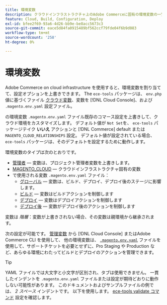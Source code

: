 ```yaml
---
title: 環境変数
description: クラウドインフラストラクチャ上のAdobe Commerceに固有の環境変数の一覧を参照してください。
feature: Cloud, Build, Configuration, Deploy
exl-id: bfee2f69-93a6-4d26-bb9e-be8acc5673c3
source-git-commit: eace5d84fa0915489bf562ccf79fde04f6b9d083
workflow-type: tm+mt
source-wordcount: '258'
ht-degree: 0%

---
```


# 環境変数

Adobe Commerce on cloud infrastructure を使用すると、環境変数を割り当てて、設定オプションを上書きできます。 The `ece-tools` パッケージは、 `env.php` 値に基づくファイル [クラウド変数](variables-cloud.md)、変数を [!DNL Cloud Console]、および `.magento.env.yaml` 設定ファイル。

の環境変数 `.magento.env.yaml` ファイル既存のコマース設定を上書きして、クラウド環境をカスタマイズします。 デフォルト値が `Not Set`を、 `ece-tools` パッケージテイク **いいえ** アクションと [!DNL Commerce] default または `MAGENTO_CLOUD_RELATIONSHIPS` 設定。 デフォルト値が設定されている場合、 `ece-tools` パッケージは、そのデフォルトを設定するために動作します。

環境変数のタイプは次のとおりです。

- [管理者](variables-admin.md) — 変数は、プロジェクト管理者変数を上書きします。
- [MAGENTO_CLOUD](variables-cloud.md) — クラウドインフラストラクチャ固有の変数
- で使用される変数 `.magento.env.yaml` ファイル：
   - [グローバル](variables-global.md) — 変数は、ビルド、デプロイ、デプロイ後のステージに影響します。
   - [ビルド](variables-build.md) — 変数はビルドアクションを制御します
   - [デプロイ](variables-deploy.md) — 変数はデプロイアクションを制御します
   - [デプロイ後](variables-post-deploy.md) — 変数がデプロイ後のアクションを制御します

変数は _階層_：変数が上書きされない場合、その変数は親環境から継承されます。

次の設定が可能です。 [管理変数](variables-admin.md) から [!DNL Cloud Console] またはAdobe Commerce CLI を使用して、 他の環境変数は、 [`.magento.env.yaml`](configure-env-yaml.md) ファイルを使用して、サポートチケットを必要とせずに、Pro Staging や Production など、あらゆる環境にわたってビルドとデプロイのアクションを管理できます。

>[!TIP]
>
>YAML ファイルでは大文字と小文字が区別され、タブは使用できません。 一貫したインデントを `.magento.env.yaml` ファイルまたは設定が期待どおりに動作しない可能性があります。 このドキュメントおよびサンプルファイルの例では、 _2 スペース_ インデントです。 以下を使用します。 [ece-tools validate コマンド](configure-env-yaml.md#validate-configuration-file) 設定を確認します。
